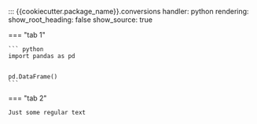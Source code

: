 <!-- check https://mkdocstrings.github.io/usage/ for how to use autodoc generated -->
::: {{cookiecutter.package_name}}.conversions
    handler: python
    rendering:
      show_root_heading: false
      show_source: true

=== "tab 1"

    ``` python
    import pandas as pd


    pd.DataFrame()
    ```

=== "tab 2"

    Just some regular text
